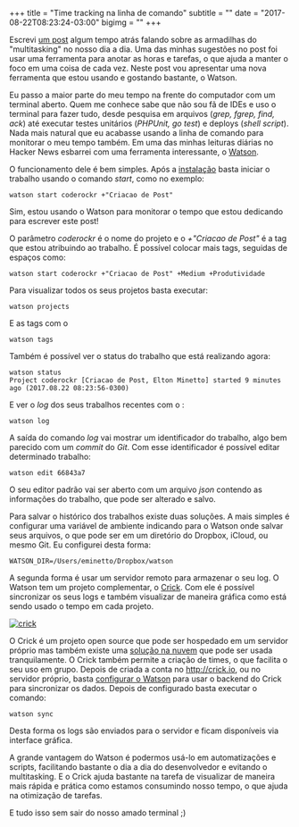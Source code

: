 +++
title = "Time tracking na linha de comando"
subtitle = ""
date = "2017-08-22T08:23:24-03:00"
bigimg = ""
+++

Escrevi [um post](http://eltonminetto.net/2014/11/26/multitasking-so-e-bom-no-seu-computador/) algum tempo atrás falando sobre as armadilhas do "multitasking" no nosso dia a dia. Uma das minhas sugestões no post foi usar uma ferramenta para anotar as horas e tarefas, o que ajuda a manter o foco em uma coisa de cada vez. Neste post vou apresentar uma nova ferramenta que estou usando e gostando bastante, o Watson.

<!--more-->

Eu passo a maior parte do meu tempo na frente do computador com um terminal aberto. Quem me conhece sabe que não sou fã de IDEs e uso o terminal para fazer tudo, desde pesquisa em arquivos (*grep, fgrep, find, ack*) até executar testes unitários (*PHPUnit, go test*) e deploys (*shell script*). Nada mais natural que eu acabasse usando a linha de comando para monitorar o meu tempo também. Em uma das minhas leituras diárias no Hacker News esbarrei com uma ferramenta interessante, o [Watson](https://tailordev.github.io/Watson/).

O funcionamento dele é bem simples. Após a [instalação](https://tailordev.github.io/Watson/#installation) basta iniciar o trabalho usando o comando *start*, como no exemplo:

	watson start coderockr +"Criacao de Post"

Sim, estou usando o Watson para monitorar o tempo que estou dedicando para escrever este post!

O parâmetro *coderockr* é o nome do projeto e o *+"Criacao de Post"* é a tag que estou atribuindo ao trabalho. É possível colocar mais tags, seguidas de espaços como:

	watson start coderockr +"Criacao de Post" +Medium +Produtividade

Para visualizar todos os seus projetos basta executar:

	watson projects

E as tags com o 

	watson tags

Também é possível ver o status do trabalho que está realizando agora:

	watson status
	Project coderockr [Criacao de Post, Elton Minetto] started 9 minutes ago (2017.08.22 08:23:56-0300)

E ver o *log* dos seus trabalhos recentes com o :

	watson log

A saída do comando *log* vai mostrar um identificador do trabalho, algo bem parecido com um *commit* do *Git*. Com esse identificador é possível editar determinado trabalho:

	watson edit 66843a7

O seu editor padrão vai ser aberto com um arquivo *json* contendo as informações do trabalho, que pode ser alterado e salvo. 

Para salvar o histórico dos trabalhos existe duas soluções. A mais simples é configurar uma variável de ambiente indicando para o Watson onde salvar seus arquivos, o que pode ser em um diretório do Dropbox, iCloud, ou mesmo Git. Eu configurei desta forma:

	WATSON_DIR=/Users/eminetto/Dropbox/watson

A segunda forma é usar um servidor remoto para armazenar o seu log. O Watson tem um projeto complementar, o [Crick](https://github.com/TailorDev/crick). Com ele é possível sincronizar os seus logs e também  visualizar de maneira gráfica como está sendo usado o tempo em cada projeto. 

[![crick](/images/posts/crick.png)](/images/posts/crick.png) 

O Crick é um projeto open source que pode ser hospedado em um servidor próprio mas também existe uma [solução na nuvem](https://crick.io/) que pode ser usada tranquilamente. O Crick também permite a criação de times, o que facilita o seu uso em grupo. Depois de criada a conta no http://crick.io, ou no servidor próprio, basta [configurar o Watson](https://tailordev.github.io/Watson/user-guide/configuration/#available-settings) para usar o backend do Crick para sincronizar os dados. Depois de configurado basta executar o comando:

	watson sync

Desta forma os logs são enviados para o servidor e ficam disponíveis via interface gráfica. 

A grande vantagem do Watson é podermos usá-lo em automatizações e scripts, facilitando bastante o dia a dia do desenvolvedor e evitando o multitasking. E o Crick ajuda bastante na tarefa de visualizar de maneira mais rápida e prática como estamos consumindo nosso tempo, o que ajuda na otimização de tarefas. 

E tudo isso sem sair do nosso amado terminal ;)